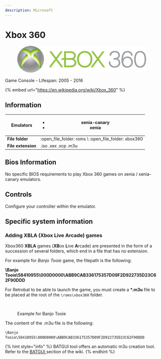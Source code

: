 ```yaml
---
description: Microsoft
---
```


# Xbox 360

<figure><img src="https://raw.githubusercontent.com/fabricecaruso/es-theme-carbon/5149a33eed46b2af638b06119397d4023b75131f/art/logos/xbox360.svg" alt=""><figcaption></figcaption></figure>

Game Console - Lifespan: 2005 - 2016

{% embed url="https://en.wikipedia.org/wiki/Xbox_360" %}

## Information

| **Emulators**      | <ul><li>xenia-canary</li><li>xenia</li></ul>             |
| ------------------ | -------------------------------------------------------- |
| **File folder**    | :open\_file\_folder: roms \ :open\_file\_folder: xbox360 |
| **File extension** | .iso .xex .xcp .m3u                                      |

## Bios Information

No specific BIOS requirements to play Xbox 360 games on xenia / xenia-canary emulators.

## Controls

Configure your controller within the emulator.

## Specific system information

### Adding XBLA (Xbox Live Arcade) games

Xbox360 **XBLA** games (**XB**ox **L**ive **A**rcade) are presented in the form of a succession of several folders, which end in a file that has no extension.

For example for _Banjo Tooie_ game, the filepath is the following:

**\Banjo Tooie\58410955\000D0000\ABB9CAB336175357D09F2D922735D23C62F90DDD**

For Retrobat to be able to launch the game, you must create a **\*.m3u** file to be placed at the root of the `\roms\xbox360` folder.

<figure><img src="https://i.imgur.com/tfzS8Rt.png" alt=""><figcaption><p>Example for Banjo Tooie</p></figcaption></figure>

The content of the .m3u file is the following:

```
\Banjo Tooie\58410955\000D0000\ABB9CAB336175357D09F2D922735D23C62F90DDD
```

{% hint style="info" %}
BATGUI tool offers an automatic m3u creation tool. Refer to the [BATGUI ](../../../../advanced-features/batgui.md)section of the wiki.
{% endhint %}
